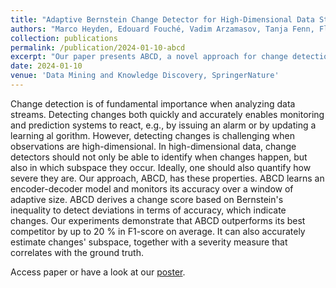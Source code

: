 ```yaml
---
title: "Adaptive Bernstein Change Detector for High-Dimensional Data Streams"
authors: "Marco Heyden, Edouard Fouché, Vadim Arzamasov, Tanja Fenn, Florian Kalinke, Klemens Böhm"
collection: publications
permalink: /publication/2024-01-10-abcd
excerpt: "Our paper presents ABCD, a novel approach for change detection in high-dimensional data streams. ABCD detects changes accurately and provides insights into the specific subspace where changes occur. By leveraging an encoder-decoder model and Bernstein's inequality, ABCD quantifies the severity of changes and outperforms other methods in our experiments."
date: 2024-01-10
venue: 'Data Mining and Knowledge Discovery, SpringerNature'
---
```

Change detection is of fundamental importance when analyzing data streams. Detecting changes both quickly and accurately enables monitoring and prediction systems to react, e.g., by issuing an alarm or by updating a learning al
gorithm. However, detecting changes is challenging when observations are high-dimensional. In high-dimensional data, change detectors should not only be able to identify when changes happen, but also in which subspace they occur. Ideally, one should also quantify how severe they are. Our approach, ABCD, has these properties. ABCD learns an encoder-decoder model and monitors its accuracy over a window of adaptive size. ABCD derives a change score based on Bernstein's inequality to detect deviations in terms
of accuracy, which indicate changes. Our experiments demonstrate that ABCD outperforms its best competitor by up to 20 % in F1-score on average. It can also accurately estimate changes' subspace, together with a severity measure
that correlates with the ground truth.

<a class="btn" style="text-decoration: none;" href="https://doi.org/10.1007/s10618-023-00999-5" rel="permalink">Access paper</a> or have a look at our [poster](/files/abcd_poster.pdf).
